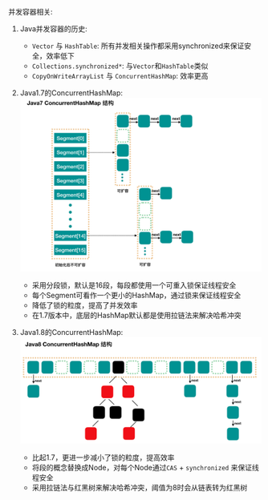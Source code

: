 并发容器相关:
1. Java并发容器的历史:
    - `Vector` 与 `HashTable`: 所有并发相关操作都采用synchronized来保证安全，效率低下
    - `Collections.synchronized*`: 与`Vector`和`HashTable`类似
    - `CopyOnWriteArrayList` 与 `ConcurrentHashMap`: 效率更高
    
2. Java1.7的ConcurrentHashMap:
    ![ConcurrentHashMap1.7](../images/ConcurrentHashMap1.7.png)
    - 采用分段锁，默认是16段，每段都使用一个可重入锁保证线程安全
    - 每个Segment可看作一个更小的HashMap，通过锁来保证线程安全
    - 降低了锁的粒度，提高了并发效率
    - 在1.7版本中，底层的HashMap默认都是使用拉链法来解决哈希冲突
    
3. Java1.8的ConcurrentHashMap:
    ![ConcurrentHashMap1.8](../images/ConcurrentHashMap1.8.png)
    - 比起1.7，更进一步减小了锁的粒度，提高效率
    - 将段的概念替换成Node，对每个Node通过`CAS` + `synchronized`
    来保证线程安全
    - 采用拉链法与红黑树来解决哈希冲突，阈值为8时会从链表转为红黑树